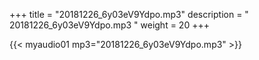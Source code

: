 +++
title = "20181226_6y03eV9Ydpo.mp3"
description = " 20181226_6y03eV9Ydpo.mp3 "
weight = 20
+++

{{< myaudio01 mp3="20181226_6y03eV9Ydpo.mp3" >}}

